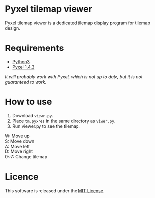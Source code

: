 # Pyxel tilemap viewer
Pyxel tilemap viewer is a dedicated tilemap display program for tilemap design.

# Requirements
- [Python3](https://www.python.org/)
- [Pyxel 1.4.3](https://github.com/kitao/pyxel)

*It will probably work with Pyxel, which is not up to date, but it is not guaranteed to work.*

# How to use
1. Download `viewr.py`.
2. Place `tm.pyxres` in the same directory as `viwer.py`.
3. Run viewer.py to see the tilemap.

W: Move up  
S: Move down  
A: Move left  
D: Move right  
0~7: Change tilemap  

# Licence
This software is released under the [MIT License](https://en.wikipedia.org/wiki/MIT_License).